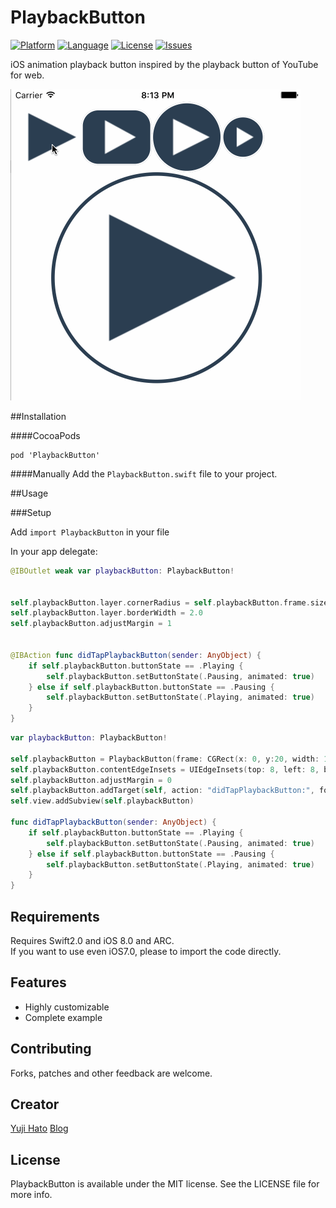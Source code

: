 PlaybackButton
========================

[![Platform](http://img.shields.io/badge/platform-ios-blue.svg?style=flat
)](https://developer.apple.com/iphone/index.action)
[![Language](http://img.shields.io/badge/language-swift-brightgreen.svg?style=flat
)](https://developer.apple.com/swift)
[![License](http://img.shields.io/badge/license-MIT-lightgrey.svg?style=flat
)](http://mit-license.org)
[![Issues](https://img.shields.io/github/issues/dekatotoro/PlaybackButton.svg?style=flat
)](https://github.com/dekatotoro/PlaybackButton/issues?state=open)



iOS animation playback button inspired by the playback button of YouTube for web.

![sample](Screenshots/PlaybackButton.gif)

##Installation

####CocoaPods
```
pod 'PlaybackButton'
```
  

####Manually
Add the `PlaybackButton.swift` file to your project. 

##Usage

###Setup

Add `import PlaybackButton` in your file

In your app delegate:

```swift
@IBOutlet weak var playbackButton: PlaybackButton!


self.playbackButton.layer.cornerRadius = self.playbackButton.frame.size.height / 2
self.playbackButton.layer.borderWidth = 2.0
self.playbackButton.adjustMargin = 1


@IBAction func didTapPlaybackButton(sender: AnyObject) {
    if self.playbackButton.buttonState == .Playing {
        self.playbackButton.setButtonState(.Pausing, animated: true)
    } else if self.playbackButton.buttonState == .Pausing {
        self.playbackButton.setButtonState(.Playing, animated: true)
    }
}
```

```swift
var playbackButton: PlaybackButton!

self.playbackButton = PlaybackButton(frame: CGRect(x: 0, y:20, width: 100, height: 100 ))
self.playbackButton.contentEdgeInsets = UIEdgeInsets(top: 8, left: 8, bottom: 8, right: 8)
self.playbackButton.adjustMargin = 0
self.playbackButton.addTarget(self, action: "didTapPlaybackButton:", forControlEvents: UIControlEvents.TouchUpInside)
self.view.addSubview(self.playbackButton)

func didTapPlaybackButton(sender: AnyObject) {
    if self.playbackButton.buttonState == .Playing {
        self.playbackButton.setButtonState(.Pausing, animated: true)
    } else if self.playbackButton.buttonState == .Pausing {
        self.playbackButton.setButtonState(.Playing, animated: true)
    }
}
```


## Requirements
Requires Swift2.0 and iOS 8.0 and ARC.  
If you want to use even iOS7.0, please to import the code directly.  

## Features
- Highly customizable
- Complete example


## Contributing

Forks, patches and other feedback are welcome.

## Creator

[Yuji Hato](https://github.com/dekatotoro) 
[Blog](http://buzzmemo.blogspot.jp/)

## License

PlaybackButton is available under the MIT license. See the LICENSE file for more info.
